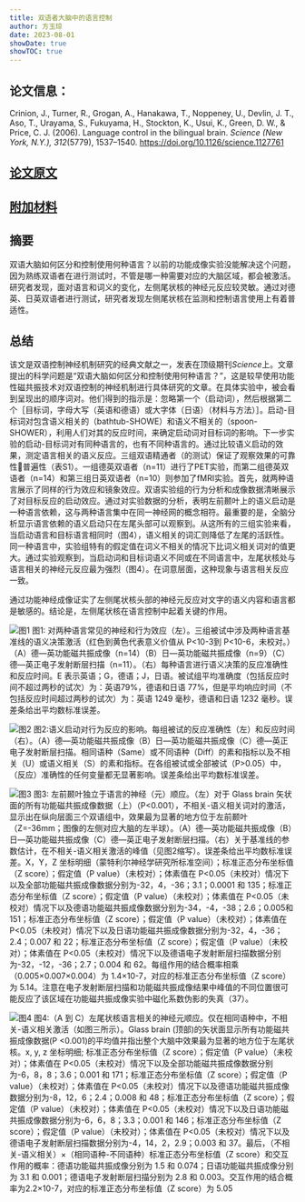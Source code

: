 ```yaml
---
title: 双语者大脑中的语言控制
author: 方玉琼
date: 2023-08-01
showDate: true
showTOC: true
---
```


## 论文信息：
Crinion, J., Turner, R., Grogan, A., Hanakawa, T., Noppeney, U., Devlin, J. T., Aso, T., Urayama, S., Fukuyama, H., Stockton, K., Usui, K., Green, D. W., & Price, C. J. (2006). Language control in the bilingual brain. *Science (New York, N.Y.), 312*(5779), 1537–1540. https://doi.org/10.1126/science.1127761

## [论文原文](../Source_Files/2023-08-01-FYQ.Pdf)
## [附加材料](../Source_Files/2023-08-01-SOM-FYQ.Pdf)

## 摘要
双语大脑如何区分和控制使用何种语言？以前的功能成像实验没能解决这个问题，因为熟练双语者在进行测试时，不管是哪一种需要对应的大脑区域，都会被激活。研究者发现，面对语言和词义的变化，左侧尾状核的神经元反应较灵敏。通过对德英、日英双语者进行测试，研究者发现左侧尾状核在监测和控制语言使用上有着普适性。

## 总结
该文是双语控制神经机制研究的经典文献之一，发表在顶级期刊*Science*上。文章提出的科学问题是“双语大脑如何区分和控制使用何种语言？”，这是较早使用功能性磁共振技术对双语控制的神经机制进行具体研究的文章。在具体实验中，被会看到呈现出的顺序词对。他们得到的指示是：忽略第一个（启动词），然后根据第二个［目标词，字母大写（英语和德语）或大字体（日语）（材料与方法）］。启动-目标词对包含语义相关的（bathtub-SHOWE）和语义不相关的（spoon-SHOWER），利用人们对其的反应时间，来确定启动词对目标词的影响。下一步实验的启动-目标词对有同种语言的，也有不同种语言的。通过比较语义启动的效果，测定语言相关的语义反应。三组双语精通者（的测试）保证了观察效果的可靠性਀普遍性（表S1）。一组德英双语者（n=11）进行了PET实验，而第二组德英双语者（n=14）和第三组日英双语者（n=10）则参加了fMRI实验。首先，就两种语言展示了同样的行为效应和镜象效应。双语实验组的行为分析和成像数据清晰展示了对目标反应的启动效应。通过对实验数据的分析，表明左前颞叶上的语义启动是一种语言依赖，这与两种语言集中在同一神经网的概念相符。最重要的是，全脑分析显示语言依赖的语义启动只在左尾头部可以观察到。从这所有的三组实验来看，当启动语言和目标语言相同时（图4），语义相关的词汇则降低了左尾的活跃性。同一种语言中，实验组特有的假定值在词义不相关的情况下比词义相关词对的值更大。通过实验观察到，当启动词和目标词语义不同或在不同语言中，左尾状核处与语言相关的神经元反应最为强烈（图4）。在词意层面，这种现象与语言相关反应一致。

通过功能神经成像证实了左侧尾状核头部的神经元反应对文字的语义内容和语言都是敏感的。结论是，左侧尾状核在语言控制中起着关键的作用。


![图1](../Supporting_Information/2023-08-01-FYQ-Fig-1.png)
图1: 对两种语言常见的神经和行为效应（左）。三组被试中涉及两种语言基准线的语义决策激活（红色到黄色代表意义价值从 P<10-3到 P<10-6，未校对。）（A）德—英功能磁共振成像（n=14）（B）日—英功能磁共振成像（n=9）（C）德—英正电子发射断层扫描（n=11）。（右）每种语言进行语义决策的反应准确性和反应时间。E 表示英语；G，德语；J，日语。被试组平均准确度（包括反应时间不超过两秒的试次）为：英语79%，德语和日语 77%，但是平均响应时间（不包括反应时间超过两秒的试次）为：英语 1249 毫秒，德语和日语 1232 毫秒。误差条给出平均数标准误差。

![图2](../Supporting_Information/2023-08-01-FYQ-Fig-2.png)
图2:语义启动对行为反应的影响。每组被试的反应准确性（左）和反应时间（右）。（A）德—英功能磁共振成像（B）日—英功能磁共振成像（C）德—英正电子发射断层扫描。相同语种（Same）或不同语种（Diff）的素和指标以及不相关（U）或语义相关（S）的素和指标。在各组被试或全部被试（P>0.05）中，（反应）准确性的任何变量都无显著影响。误差条给出平均数标准误差。

![图3](../Supporting_Information/2023-08-01-FYQ-Fig-3.png)
图3: 左前颞叶独立于语言的神经（元）顺应。（左）对于 Glass brain 矢状面的所有功能磁共振成像数据（上）（P<0.001），不相关-语义相关词对的激活，显示出在纵向层面三个双语组中，效果最为显著的地方位于左前颞叶（Z=-36mm；图像的左侧对应大脑的左半球）。（A）德—英功能磁共振成像（B）日—英功能磁共振成像（C）德—英正电子发射断层扫描。（右）关于基准线的参数估计，在不相关-语义相关激活的峰值（见图2缩写）。误差条给出平均数标准误差。X，Y，Z 坐标明细（蒙特利尔神经学研究所标准空间）；标准正态分布坐标值（Z score）；假定值（P value）（未校对）；体素值在 P<0.05（未校对）情况下以及全部功能磁共振成像数据分别为-32，4，-36；3.1；0.0001 和 135；标准正态分布坐标值（Z score）；假定值（P value）（未校对）；体素值在 P<0.05（未校对）情况下以及德语功能磁共振成像数据分别为-34，-4，-38；2.6；0.005和 151；标准正态分布坐标值（Z score）；假定值（P value）（未校对）；体素值在 P<0.05（未校对）情况下以及日语功能磁共振成像数据分别为-32，4，-36；2.4；0.007 和 22；标准正态分布坐标值（Z score）；假定值（P value）（未校对）；体素值在 P<0.05（未校对）情况下以及德语电子发射断层扫描数据分别为-32，-12，-36；2.7；0.004 和 62。每组作用的结合概率相乘（0.005×0.007×0.004）为 1.4×10-7，对应的标准正态分布坐标值（Z score）为 5.14。注意在电子发射断层扫描和功能磁共振成像结果中峰值的不同位置很可能反应了该区域在功能磁共振成像实验中磁化系数伪影的失真（37）。

![图4](../Supporting_Information/2023-08-01-FYQ-Fig-4.png)
图4:（A 到 C）左尾状核语言相关的神经元顺应。仅在相同语种中，不相关-语义相关激活（如图三所示）。Glass brain (顶部)的矢状面显示所有功能磁共振成像数据(P <0.001)的平均值并指出整个大脑中效果最为显著的地方位于左尾状核。x, y, z 坐标明细; 标准正态分布坐标值（Z score）；假定值（P value）（未校对）；体素值在 P<0.05（未校对）情况下以及全部功能磁共振成像数据分别为-6，8，8；3.6；0.001 和 171；标准正态分布坐标值（Z score）；假定值（P value）（未校对）；体素值在 P<0.05（未校对）情况下以及德语功能磁共振成像数据分别为-8，12，6；2.4；0.008 和 48；标准正态分布坐标值（Z score）；假定值（P value）（未校对）；体素值在 P<0.05（未校对）情况下以及日语功能磁共振成像数据分别为-6，6，8；3.3；0.001 和 146；标准正态分布坐标值（Z score）；假定值（P value）（未校对）；体素值在 P<0.05（未校对）情况下以及德语电子发射断层扫描数据分别为-4，14，2，2.9；0.003 和 37。最后，（不相关-语义相关）×（相同语种-不同语种）标准正态分布坐标值（Z score）和交互作用的概率：德语功能磁共振成像分别为 1.5 和 0.074；日语功能磁共振成像分别为 3.1 和 0.001；德语电子发射断层扫描分别为 2.8 和 0.003。交互作用的结合概率为2.2×10-7，对应的标准正态分布坐标值（Z score）为 5.05
